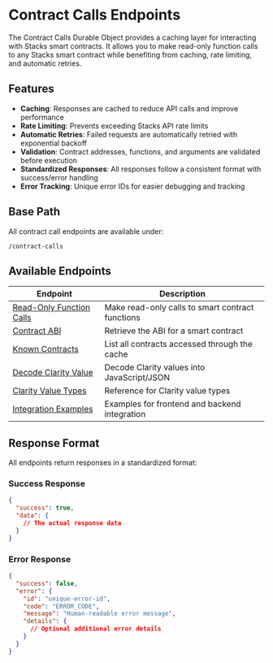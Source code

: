 # Contract Calls Endpoints

The Contract Calls Durable Object provides a caching layer for interacting with Stacks smart contracts. It allows you to make read-only function calls to any Stacks smart contract while benefiting from caching, rate limiting, and automatic retries.

## Features

- **Caching**: Responses are cached to reduce API calls and improve performance
- **Rate Limiting**: Prevents exceeding Stacks API rate limits
- **Automatic Retries**: Failed requests are automatically retried with exponential backoff
- **Validation**: Contract addresses, functions, and arguments are validated before execution
- **Standardized Responses**: All responses follow a consistent format with success/error handling
- **Error Tracking**: Unique error IDs for easier debugging and tracking

## Base Path

All contract call endpoints are available under:
```
/contract-calls
```

## Available Endpoints

| Endpoint | Description |
|----------|-------------|
| [Read-Only Function Calls](read-only-calls.md) | Make read-only calls to smart contract functions |
| [Contract ABI](contract-abi.md) | Retrieve the ABI for a smart contract |
| [Known Contracts](known-contracts.md) | List all contracts accessed through the cache |
| [Decode Clarity Value](decode-clarity-value.md) | Decode Clarity values into JavaScript/JSON |
| [Clarity Value Types](clarity-value-types.md) | Reference for Clarity value types |
| [Integration Examples](integration-examples.md) | Examples for frontend and backend integration |

## Response Format

All endpoints return responses in a standardized format:

### Success Response
```json
{
  "success": true,
  "data": {
    // The actual response data
  }
}
```

### Error Response
```json
{
  "success": false,
  "error": {
    "id": "unique-error-id",
    "code": "ERROR_CODE",
    "message": "Human-readable error message",
    "details": {
      // Optional additional error details
    }
  }
}
```
